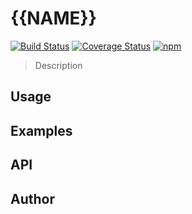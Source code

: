 # {{NAME}}

[![Build Status](https://travis-ci.org/NXMIX/{{NAME}}.svg?branch=master)](https://travis-ci.org/NXMIX/{{NAME}})
[![Coverage Status](https://coveralls.io/repos/github/NXMIX/{{NAME}}/badge.svg)](https://coveralls.io/github/NXMIX/{{NAME}})
[![npm](https://img.shields.io/npm/v/{{NAME}}.svg?maxAge=1000)](https://www.npmjs.com/package/{{NAME}}/)

> Description

## Usage

## Examples

## API

## Author
